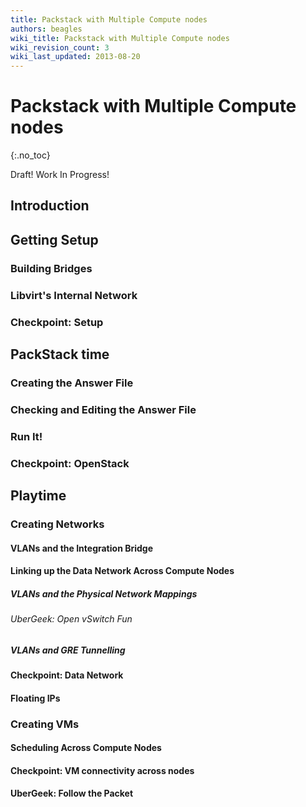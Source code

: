 ```yaml
---
title: Packstack with Multiple Compute nodes
authors: beagles
wiki_title: Packstack with Multiple Compute nodes
wiki_revision_count: 3
wiki_last_updated: 2013-08-20
---
```


# Packstack with Multiple Compute nodes

{:.no_toc}

Draft! Work In Progress!

## Introduction

## Getting Setup

### Building Bridges

### Libvirt's Internal Network

### Checkpoint: Setup

## PackStack time

### Creating the Answer File

### Checking and Editing the Answer File

### Run It!

### Checkpoint: OpenStack

## Playtime

### Creating Networks

#### VLANs and the Integration Bridge

#### Linking up the Data Network Across Compute Nodes

##### VLANs and the Physical Network Mappings

###### UberGeek: Open vSwitch Fun

##### VLANs and GRE Tunnelling

#### Checkpoint: Data Network

#### Floating IPs

### Creating VMs

#### Scheduling Across Compute Nodes

#### Checkpoint: VM connectivity across nodes

#### UberGeek: Follow the Packet
